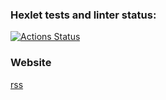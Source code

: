 ### Hexlet tests and linter status:
[![Actions Status](https://github.com/SageUniverse95/frontend-project-11/workflows/hexlet-check/badge.svg)](https://github.com/SageUniverse95/frontend-project-11/actions)
### Website

[rss](https://frontend-project-11-9j92.vercel.app/)